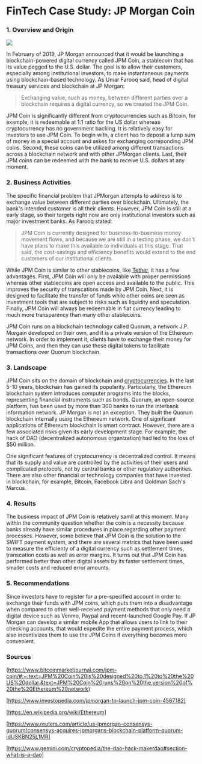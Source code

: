 # FinTech Case Study: JP Morgan Coin

### 1. Overview and Origin
![](https://www.mediashower.com/img/C0326DB2-4416-11EB-B708-8C93A142586A/bigstock-Bitcoin-On-A-Stack-Of-Coins-Wi-286589074_600x.jpg)

In February of 2019, JP Morgan announced that it would be launching a blockchain-powered digital currency called JPM Coin, a stablecoin that has its value pegged to the U.S. dollar. The goal is to allow their customers, especially among institutional investors, to make instantaneous payments using blockchain-based technology. As Umar Farooq said, head of digital treasury services and blockchain at JP Morgan: 

> Exchanging value, such as money, between different parties over a blockchain requires a digital currency, so we created the JPM Coin.

 JPM Coin is significantly different from cryptocurrencies such as Bitcoin, for example, it is redeemable at 1:1 ratio for the US dollar whereas cryptocurrency has no government backing. It is relatively easy for investors to use JPM Coin. To begin with, a client has to deposit a lump sum of money in a special account and askes for exchanging correponding JPM coins. Second, these coins can be utilized among different transactions across a blockchain network and with other JPMorgan clients. Last, their JPM coins can be redeemed with the bank to receive U.S. dollars at any moment.


### 2. Business Activities

The specific financial problem that JPMorgan attempts to address is to exchange value between different parties over blockchain. Ultimately, the bank's intended customer is all their clients. However, JPM Coin is still at a early stage, so their targets right now are only institutional investors such as major investment banks. As Farooq stated:

> JPM Coin is currently designed for business-to-business money movement flows, and because we are still in a testing phase, we don’t have plans to make this available to individuals at this stage. That said, the cost-savings and efficiency benefits would extend to the end customers of our institutional clients.

While JPM Coin is similar to other stablecoins, like [Tether](https://en.wikipedia.org/wiki/Tether_(cryptocurrency)), it has a few advantages. First, JPM Coin will only be available with proper permissions whereas other stablecoins are open access and available to the public. This improves the security of transcations made by JPM Coin. Next, it is designed to facilitate the transfer of funds while other coins are seen as investment tools that are subject to risks such as liquidity and speculation. Finally, JPM Coin will always be redeemable in fiat currency leading to much more transparency than many other stablecoins.

JPM Coin runs on a blockchain technology called Quorum, a network J.P. Morgain developed on their own, and it is a private version of the Ethereum network. In order to implement it, clients have to exchange their money for JPM Coins, and then they can use these digital tokens to facilitate transactions over Quorum blockchain.


### 3. Landscape

JPM Coin sits on the domain of blockchain and [cryptocurrencies](https://www.moneycrashers.com/cryptocurrency-history-bitcoin-alternatives/). In the last 5-10 years, blockchain has gained its popularity. Particularly, the Ethereum blockchain system introduces computer programs into the blocks, representing financial instruments such as bonds. Quorum, an open-source platform, has been used by more than 300 banks to run the interbank information network. JP Morgan is not an exception. They built the Quorum blockchain internally using the Ethereum network. One of significant applications of Ethereum blockchain is smart contract. However, there are a few associated risks given its early development stage. For example, the hack of DAO (decentralized autonomous organization) had led to the loss of $50 million.

 One significant features of cryptocurrency is decentralized control. It means that its supply and value are controlled by the activities of their users and complicated protocols, not by central banks or other regulatory authorities. There are also other financial or technology companies that have invested in blockchain, for example, Bitcoin, Facebook Libra and Goldman Sach's Marcus.

### 4. Results

The business impact of JPM Coin is relatively samll at this moment. Many within the community question whether the coin is a necessity because banks already have similar procedures in place regarding other payment processes. However, some believe that JPM Coin is the solution to the SWIFT payment system, and there are several metrics that have been used to measure the efficienty of a digital currency such as settlement times, transcation costs as well as error margins. It turns out that JPM Coin has performed better than other digital assets by its faster settlement times, smaller costs and reduced error amounts.

### 5. Recommendations

Since investors have to register for a pre-specified account in order to exchange their funds with JPM coins, which puts them into a disadvantage when compared to other well-received payment methods that only need a digital device such as Venmo, Paypal and recent-launched Google Pay. If JP Morgan can develop a similar mobile App that allows users to link to their checking accounts, that would expedite the entire payment process, which also incentivizes them to use the JPM Coins if everything becomes more convenient.

### Sources

(https://www.bitcoinmarketjournal.com/jpm-coin/#:~:text=JPM%20Coin%20is%20designed%20to,1%20to%20the%20US%20dollar.&text=JPM%20Coin%20runs%20on%20the,version%20of%20the%20Ethereum%20network)

[https://www.investopedia.com/jpmorgan-to-launch-jpm-coin-4587182]

[https://en.wikipedia.org/wiki/Ethereum]

[https://www.reuters.com/article/us-jpmorgan-consensys-quorum/consensys-acquires-jpmorgans-blockchain-platform-quorum-idUSKBN25L1MR]

[https://www.gemini.com/cryptopedia/the-dao-hack-makerdao#section-what-is-a-dao]